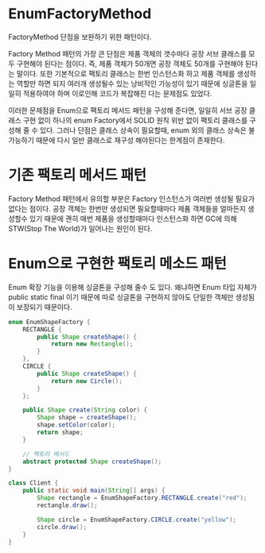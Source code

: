 # EnumFactoryMethod

FactoryMethod 단점을 보완하기 위한 패턴이다.

Factory Method 패턴의 가장 큰 단점은 제품 객체의 갯수마다 공장 서브 클래스를 모두 구현해야 된다는 점이다.
즉, 제품 객체가 50개면 공장 객체도 50개를 구현해야 된다는 말이다.
또한 기본적으로 팩토리 클래스는 한번 인스턴스화 하고 제품 객체를 생성하는 역할만 하면 되지 여러개 생성될수 있는 낭비적인 가능성이 있기 때문에 싱글톤을 일일히 적용하여야 하며 이로인해 코드가 복잡해진 다는 문제점도 있었다.


이러한 문제점을 Enum으로 팩토리 메서드 패턴을 구성해 준다면, 일일히 서브 공장 클래스 구현 없이 하나의 enum Factory에서 SOLID 원칙 위반 없이 팩토리 클래스를 구성해 줄 수 있다.
그러나 단점은 클래스 상속이 필요할때, enum 외의 클래스 상속은 불가능하기 때문에 다시 일반 클래스로 재구성 해야된다는 한계점이 존재한다.

# 기존 팩토리 메서드 패턴
Factory Method 패턴에서 유의할 부분은 Factory 인스턴스가 여러번 생성될 필요가 없다는 점이다.
공장 객체는 한번만 생성되면 필요할때마다 제품 객체들을 얼마든지 생성할수 있기 때문에 괜히 매번 제품을 생성할때마다 인스턴스화 하면 GC에 의해 STW(Stop The World)가 일어나는 원인이 된다.

# Enum으로 구현한 팩토리 메소드 패턴 
Enum 확장 기능을 이용해 싱글톤을 구성해 줄수 도 있다. 왜냐하면 Enum 타입 자체가 public static final 이기 때문에 따로 싱글톤을 구현하지 않아도 단일한 객체만 생성됨이 보장되기 때문이다.
```java
enum EnumShapeFactory {
    RECTANGLE {
        public Shape createShape() {
            return new Rectangle();
        }
    },
    CIRCLE {
        public Shape createShape() {
            return new Circle();
        }
    };

    public Shape create(String color) {
        Shape shape = createShape();
        shape.setColor(color);
        return shape;
    }

    // 팩토리 메서드
    abstract protected Shape createShape();
}

class Client {
    public static void main(String[] args) {
        Shape rectangle = EnumShapeFactory.RECTANGLE.create("red");
        rectangle.draw();

        Shape circle = EnumShapeFactory.CIRCLE.create("yellow");
        circle.draw();
    }
}
```